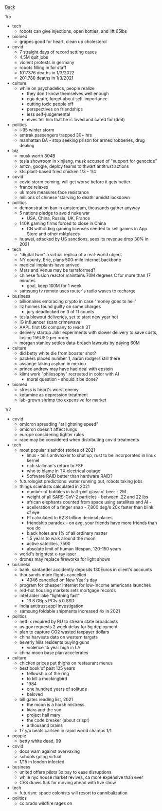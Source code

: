 [Back](./index.md)

1/5
- tech
  - robots can give injections, open bottles, and lift 65lbs
- biomed
  - grapes good for heart, clean up cholesterol
- covid
  - 7 straight days of record setting cases
  - 4.5M quit jobs 
  - violent protests in germany
  - robots filling in for staff
  - 1017376 deaths in 1/3/2022
  - 201,780 deaths in 1/3/2021
- culture
  - while on psychadelics, people realize
    - they don't know themselves well enough
    - ego death, forget about self-importance
    - cutting toxic people off
    - perspectives on friendships
    - less self-judgemental 
    - elves tell him that he is loved and cared for (dmt)
- politics
  - i-95 winter storm
  - amtrak passengers trapped 30+ hrs
  - manhattan DA - stop seeking prison for armed robberies, drug dealing
- biz 
  - musk worth 304B
  - tesla showroom in xinjiang, musk accused of "support for genocide"
  - amzn, google, deploy teams to thwart antitrust actions
  - kfc plant-based fried chicken 
1/3 - 1/4
- covid
  - covid storm coming, will get worse before it gets better
  - france relaxes
  - uk more measures face resistance
  - millions of chinese 'starving to death' amidst lockdown
- politics
  - demonstration ban in amsterdam, thousands gather anyway
  - 5 nations pledge to avoid nuke war 
    - USA, China, Russia, UK, France
  - 140K gaming firms forced to close in China
    - CN witholding gaming licenses needed to sell games in App Store and other mktplaces 
  - huawei, attacked by US sanctions, sees its revenue drop 30% in 2021
- tech
  - "digital twin" a virtual replica of a real-world object 
  - NY county, Erie, plans 500-mile internet backbone 
  - medical implants have arrived
  - Mars and Venus may be terraformed?
  - chinese fusion reactor maintains 70M degrees C for more than 17 minutes 
    - goal, keep 100M for 1 week
  - samsung tv remote uses router's radio waves to recharge
- business
  - billionaires embracing crypto in case "money goes to hell"
  - liz holmes found guilty on some charges
    - jury deadlocked on 3 of 11 counts
  - tesla blowout deliveries, set to start new year hot 
  - IG influencer scam crimewave
  - AAPL first US company to reach 3T
  - delivery startup Jokr experiments with slower delivery to save costs, losing 159USD per order
  - morgan stanley settles data-breach lawsuits by paying 60M
- culture 
  - did betty white die from booster shot?
  - packers placed number 1, aaron rodgers still there
  - assange taking asylum in mexico
  - prince andrew may have had deal with epstein 
  - klimt work "philosophy" recreated in color with AI 
    - moral question - should it be done?
- biomed
  - stress is heart's worst enemy 
  - ketamine as depression treatment
  - lab-grown shrimp too expensive for market

1/2
- covid
  - omicron spreading "at lightning speed"
  - omicron doesn't affect lungs
  - europe considering tighter rules
  - race may be considered when distributing covid treatments
- tech
  - most popular slashdot stories of 2021
    - linus - tells antivaxxer to shut up, rust to be incorporated in linux kernel
    - rich stallman's return to FSF
    - who to blame in TX electrical outage
    - Software RAID better than hardware RAID?
  - futurologist predictions: water running out, robots taking jobs
  - things scientists calculated in 2021
    - number of bubbles in half-pint glass of beer - 2M
    - weight of all SARS-CoV-2 particles - between .22 and 22 lbs
    - african elephants counted from space using satellites and AI - 
    - acelleration of a finger snap - 7,800 deg/s 20x faster than blink of eye
    - PI calculated to 62.8 trillion decimal places
    - friendship paradox - on avg, your friends have more friends than you do 
    - black holes are 1% of all ordinary matter 
    - 1.5 years to walk around the moon
    - active satellites, 7500
    - absolute limit of human lifespan, 120-150 years
  - world's brightest x-ray laser
  - drones may replace fireworks for light shows
- business
  - bank, santander accidently deposits 130Euros in client's accounts
  - thousands more flights cancelled
    - 4346 cancelled on New Year's day 
  - program for cheaper internet for low-income americans launches
  - red-hot housing markets sets mortgage records
  - intel alder lake "lightning fast"
    - 13.8 GBps PCIs 5.0 SSD
  - india antitrust appl investigation 
  - samsung foldable shipments increased 4x in 2021
- politics
  - netflix required by RU to stream state broadcasts
  - us gov requests 2 week delay for 5g deployment
  - plan to capture CO2 wasted taxpayer dollars
  - china harvests data on western targets
  - beverly hills residents buying guns
    - violence 15 year high in LA
  - china moon base plan accelerates
- culture
  - chicken prices put thighs on restaurant menus
  - best book of past 125 years
    - fellowship of the ring
    - to kill a mockingbird
    - 1984
    - one hundred years of solitude
    - beloved
  - bill gates reading list, 2021
    - the moon is a harsh mistress
    - kiara and the sun
    - project hail mary 
    - the code breaker (about crispr)
    - a thousand brains
  - 17 y/o beats carlsen in rapid world champs
1/1
- people
  - betty white dead, 99
- covid
  - docs warn against overvaxing
  - schools going virtual
  - 1/15 in london infected 
- business
  - united offers pilots 3x pay to ease disruptions
  - while nyc house market revives, ca more expensive than ever
  - CES draws flak for moving ahead with live show
- tech 
  - futurism: space colonists will resort to cannibalization 
- politics
  - colorado wildfire rages on
